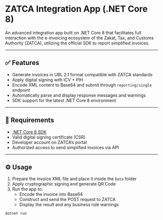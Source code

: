 # ZATCA Integration App (.NET Core 8)

An advanced integration app built on .NET Core 8 that facilitates full interaction with the e-invoicing ecosystem of the Zakat, Tax, and Customs Authority (ZATCA), utilizing the official SDK to report simplified invoices.

---

## ✅ Features

- Generate invoices in UBL 2.1 format compatible with ZATCA standards
- Apply digital signing with ICV + PIH
- Encode XML content to Base64 and submit through `reporting/single` endpoint
- Automatically parse and display response messages and warnings
- SDK support for the latest .NET Core 8 environment

---

## 🧰 Requirements

- [.NET Core 8 SDK](https://dotnet.microsoft.com)
- Valid digital signing certificate (CSR)
- Developer account on ZATCA’s portal
- Authorized access to send simplified invoices via API

---

## ⚙️ Usage

1. Prepare the invoice XML file and place it inside the `Data` folder
2. Apply cryptographic signing and generate QR Code
3. Run the app to:
   - Encode the invoice into Base64
   - Construct and send the POST request to ZATCA
   - Display the result and any business rule warnings

```bash
dotnet run
